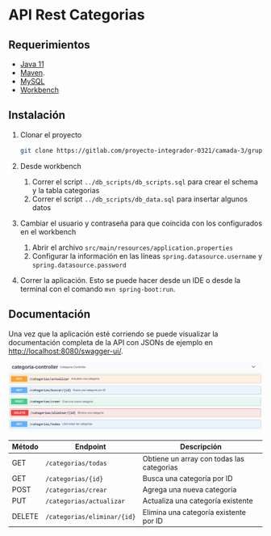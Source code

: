 # API Rest Categorias

## Requerimientos

- [Java 11](https://www.oracle.com/java/technologies/downloads/#java11)
- [Maven](https://maven.apache.org/download.cgi).
- [MySQL](https://dev.mysql.com/doc/refman/8.0/en/general-installation-issues.html)
- [Workbench](https://dev.mysql.com/downloads/workbench/)

## Instalación

1. Clonar el proyecto
    ```bash
   git clone https://gitlab.com/proyecto-integrador-0321/camada-3/grupo-4.git
    ```
   
2. Desde workbench 
   1. Correr el script `../db_scripts/db_scripts.sql` para crear el schema y la tabla categorias
   2. Correr el script `../db_scripts/db_data.sql` para insertar algunos datos

3. Cambiar el usuario y contraseña para que coincida con los configurados en el workbench
   1. Abrir el archivo `src/main/resources/application.properties`
   2. Configurar la información en las líneas `spring.datasource.username` y `spring.datasource.password`

4. Correr la aplicación. Esto se puede hacer desde un IDE o desde la terminal con el comando `mvn spring-boot:run`.

## Documentación

Una vez que la aplicación esté corriendo se puede visualizar la documentación completa de la API con JSONs de ejemplo en 
[http://localhost:8080/swagger-ui/](http://localhost:8080/swagger-ui/).

![Swagger UI](./img/swagger.png)

| Método | Endpoint | Descripción |
| ------ | -------- | ----------- | 
| GET    | `/categorias/todas` | Obtiene un array con todas las categorias | 
| GET    | `/categorias/{id}`  | Busca una categoría por ID | 
| POST   | `/categorias/crear` | Agrega una nueva categoría |
| PUT    | `/categorias/actualizar` | Actualiza una categoría existente | 
| DELETE | `/categorias/eliminar/{id}` | Elimina una categoría existente por ID |